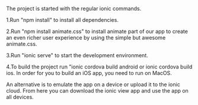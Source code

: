 The project is started with the regular ionic commands.

1.Run "npm install" to install all dependencies.

2.Run "npm install animate.css" to install animate part of our app to create an even richer user experience by using the simple but awesome animate.css.

3.Run "ionic serve" to start the development environment.

4.To build the project run "ionic cordova build android or ionic cordova build ios. In order for you to build an iOS app, you need to run on MacOS.

An alternative is to emulate the app on a device or upload it to the ionic cloud. From here you can download the ionic view app and use the app on all devices.



